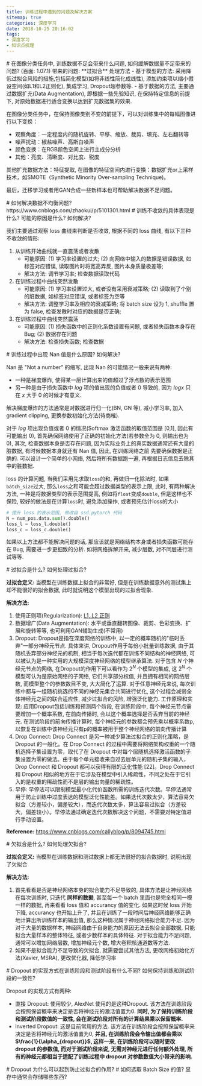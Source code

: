 ```yaml
---
title: 训练过程中遇到的问题及解决方案
sitemap: true
categories: 深度学习
date: 2018-10-25 20:16:02
tags:
- 深度学习
- 知识点梳理
---
```


<span id = "在图像分类任务中, 训练数据不足会带来什么问题, 如何缓解数据量不足带来的问题?">
# 在图像分类任务中, 训练数据不足会带来什么问题, 如何缓解数据量不足带来的问题?
(百面: 1.07.1)
带来的问题: **过拟合**
处理方法
- 基于模型的方法: 采用降低过拟合风险的措施,包括简化模型(如将非线性简化成线性), 添加约束项以缩小假设空间(如L1和L2正则化), 集成学习, Dropout超参数等.
- 基于数据的方法, 主要通过数据扩充(Data Augmentation), 即根据一些先验知识, 在保持特定信息的前提下, 对原始数据进行适合变换以达到扩充数据集的效果.

在图像分类任务中，在保持图像类别不变的前提下，可以对训练集中的每幅图像进行以下变换：
- 观察角度：一定程度内的随机旋转、平移、缩放、裁剪、填充、左右翻转等
- 噪声扰动：椒盐噪声、高斯白噪声
- 颜色变换：在RGB颜色空间上进行主成分分析
- 其他：亮度、清晰度、对比度、锐度

其他扩充数据方法：特征提取, 在图像的特征空间内进行变换：数据扩充or上采样技术，如SMOTE（Synthetic Minority Over-sampling Technique)。

最后，迁移学习或者用GAN合成一些新样本也可帮助解决数据不足问题。

<span id = "如何解决数据不均衡问题?">
# 如何解决数据不均衡问题?
https://www.cnblogs.com/zhaokui/p/5101301.html

<span id = "训练不收敛的具体表现是什么? 可能的原因是什么? 如何解决?">
# 训练不收敛的具体表现是什么? 可能的原因是什么? 如何解决?

我们主要通过观察 loss 曲线来判断是否收敛, 根据不同的 loss 曲线, 有以下三种不收敛的情形:
1. 从训练开始曲线就一直震荡或者发散
    - 可能原因: (1) 学习率设置的过大; (2) 向网络中输入的数据是错误数据, 如标签对应错误, 读取图片时将宽高弄反, 图片本身质量极差等;
    - 解决方法: 调节学习率; 检查数据读取代码
2. 在训练过程中曲线突然发散
    - 可能原因: (1) 学习率设置过大, 或者没有采用衰减策略; (2) 读取到了个别的脏数据, 如标签对应错误, 或者标签为空等
    - 解决方法: 调整学习率及相应的衰减策略; 将 batch size 设为 1, shuffle 置为 false, 检查发散时对应的数据是否正确;
3. 在训练过程中曲线突然震荡
    - 可能原因: (1) 损失函数中的正则化系数设置有问题, 或者损失函数本身存在 Bug; (2) 数据存在问题
    - 解决方法: 检查损失函数; 检查数据

<span id = "训练过程中出现 NAN 值是什么原因? 如何解决?">
# 训练过程中出现 Nan 值是什么原因? 如何解决?

Nan 是 "Not a number" 的缩写, 出现 Nan 的可能情况一般来说有两种:
- 一种是梯度爆炸, 使得某一层计算出来的值超过了浮点数的表示范围
- 另一种是由于损失函数中 $log$ 项的值出现的负值或者 0 导致的, 因为 $logx$ 只在 $x$ 大于 0 的时候才有意义.

解决梯度爆炸的方法通常是对数据进行归一化(BN, GN 等), 减小学习率, 加入 gradient clipping, 更换参数初始化方法(待商榷).

对于 $log$ 项出现负值或者 0 的情况(Softmax 激活函数的取值范围是 [0,1], 因此有可能输出 0), 首先确保网络使用了正确的初始化方法(若参数全为 0, 则输出也为 0), 其次, 检查数据本身是否存在问题, 因为实际业务上的真实数据通常还有大量的脏数据, 有时候数据本身就还有 Nan 值, 因此, 在训练网络之前 先要确保数据是正确的. 可以设计一个简单的小网络, 然后将所有数据跑一遍, 再根据日志信息去除其中的脏数据.

loss 的计算问题, 当我们采用先求取`loss`的和, 再做归一化除法时, 如果`batch_size`过大, 那么`loss`之和可能会超过数据类型的表示上限, 此时, 有两种解决方法, 一种是将数据类型的表示范围提高, 例如将`float`变成`double`, 但是这样也不保险, 较好的做法是在计算`loss`时, 避免添加操作, 或者预先估计loss的大小
```py
# 提升 loss 的表示范围, 修改自 ssd.pytorch 代码
N = num_pos.data.sum().double()
loss_l = loss_l.double()
loss_c = loss_c.double()
```

如果以上方法都不能解决问题的话, 那应该就是网络结构本身或者损失函数可能存在 Bug, 需要进一步更细致的分析. 如将网络拆解开来, 减少层数, 对不同层进行测试等等.

<span id = "过拟合是什么? 如何处理过拟合?">
# 过拟合是什么? 如何处理过拟合?

**过拟合定义:** 当模型在训练数据上拟合的非常好, 但是在训练数据意外的测试集上却不能很好的拟合数据, 此时就说明这个模型出现的过拟合现象.

**解决方法:**
1. 使用正则项(Regularization): [L1, L2 正则](../深度学习-正则化方法深入解析)
2. 数据增广(Data Augmentation): 水平或垂直翻转图像、裁剪、色彩变换、扩展和旋转等等, 也可利用GAN辅助生成(不常用)
3. Dropout: Dropout是指在深度网络的训练中, 以一定的概率随机的"临时丢弃"一部分神经元节点.  具体来讲, Dropout作用于每份小批量训练数据, 由于其随机丢弃部分神经元的机制, 相当于每次迭代都在训练不同结构的神经网络, 可以被认为是一种实用的大规模深度神经网络的模型继承算法. 对于包含 $N$ 个神经元节点的网络, 在Dropout的作用下可以看作为 $2^N$ 个模型的集成, 这 $2^N$ 个模型可认为是原始网络的子网络, 它们共享部分权值, 并且拥有相同的网络层数, 而模型整个的参数数目不变, 大大简化了运算. 对于任意神经元来说, 每次训练中都与一组随机挑选的不同的神经元集合共同进行优化, 这个过程会减弱全体神经元之间的联合适应性, 减少过拟合的风险, 增强泛化能力. 工作原理和实现: 应用Dropout包括训练和预测两个阶段, 在训练阶段中, 每个神经元节点需要增加一个概率系数, 在前向传播时, 会以这个概率选择是否丢弃当前的神经元. 在测试阶段的前向传播计算时, 每个神经元的参数都会预先乘以概率系数p, 以恢复在训练中该神经元只有p的概率被用于整个神经网络的前向传播计算
4. Drop Connect: Drop Connect 是另一种减少算法过拟合的正则化策略，是 Dropout 的一般化。在 Drop Connect 的过程中需要将网络架构权重的一个随机选择子集设置为零，取代了在 Dropout 中对每个层随机选择激活函数的子集设置为零的做法。由于每个单元接收来自过去层单元的随机子集的输入，Drop Connect 和 Dropout 都可以获得有限的泛化性能 [22]。Drop Connect 和 Dropout 相似的地方在于它涉及在模型中引入稀疏性，不同之处在于它引入的是权重的稀疏性而不是层的输出向量的稀疏性。
5. 早停: 早停法可以限制模型最小化代价函数所需的训练迭代次数。早停法通常用于防止训练中过度表达的模型泛化性能差。如果迭代次数太少，算法容易欠拟合（方差较小，偏差较大），而迭代次数太多，算法容易过拟合（方差较大，偏差较小）。早停法通过确定迭代次数解决这个问题，不需要对特定值进行手动设置。

**Reference:**
https://www.cnblogs.com/callyblog/p/8094745.html

<span id = "欠拟合是什么? 如何处理欠拟合?">
# 欠拟合是什么? 如何处理欠拟合?

**过拟合定义:** 当模型在训练数据和测试数据上都无法很好的拟合数据时, 说明出现了欠拟合

**解决方法:**
1. 首先看看是否是神经网络本身的拟合能力不足导致的, 具体方法是让神经网络在每次训练时, 只迭代 **同样的数据**, 甚至每一个 batch 里面也是完全相同一模一样的数据, 再来看看 loss 值和 accurancy 值的变化. 如果这时候 loss 开始下降, accurancy 也开始上升了, 并且在训练了一段时间后神经网络能够正确地计算出所训练样本的输出值, 那么这种情况属于神经网络拟合能力不足. 因为对于大量的数据样本, 神经网络由于自身能力的原因无法去拟合全部数据, 只能拟合大量样本的整体特征, 或者少数样本的具体特征. 对于拟合能力不足问题, 通常可以增加网络层数, 增加神经元个数, 增大卷积核通道数等方法.
2. 如果不是拟合能力不足导致的欠拟合, 就需要尝试其他方法, 更改网络初始化方法(Xavier, MSRA), 更改优化器, 降低学习率

<span id = " 的实现方式在训练阶段和测试阶段有什么不同? 如何保持训练和测试阶段的一致性?">
# Dropout 的实现方式在训练阶段和测试阶段有什么不同? 如何保持训练和测试阶段的一致性?

Dropout 的实现方式有两种:
- 直接 Dropout: 使用较少, AlexNet 使用的是这种Dropout. 该方法在训练阶段会按照保留概率来决定是否将神经元的激活值置为0. **同时, 为了保持训练阶段和测试阶段数值的一致性, 会在测试阶段对所有的计算结果乘以保留概率.**
- Inverted Dropout: 这是目前常用的方法. 该方法在训练阶段会按照保留概率来决定是否将神经元的激活值置为0, **并且, 在训练阶段会令输出值都会乘以 $\frac{1}{\alpha_{dropout}}$, 这样一来, 在训练阶段可以随时更改 dropout 的参数值, 而对于测试阶段来说, 无需对神经元进行任何额外处理, 所有的神经元都相当于适配了训练过程中 dropout 对参数数值大小带来的影响.**

<span id = "Dropout 为什么可以起到防止过拟合的作用?">
# Dropout 为什么可以起到防止过拟合的作用?

<span id = "如何选取 Batch Size 的值? 显存中通常会存储哪些东西?">
# 如何选取 Batch Size 的值? 显存中通常会存储哪些东西?
